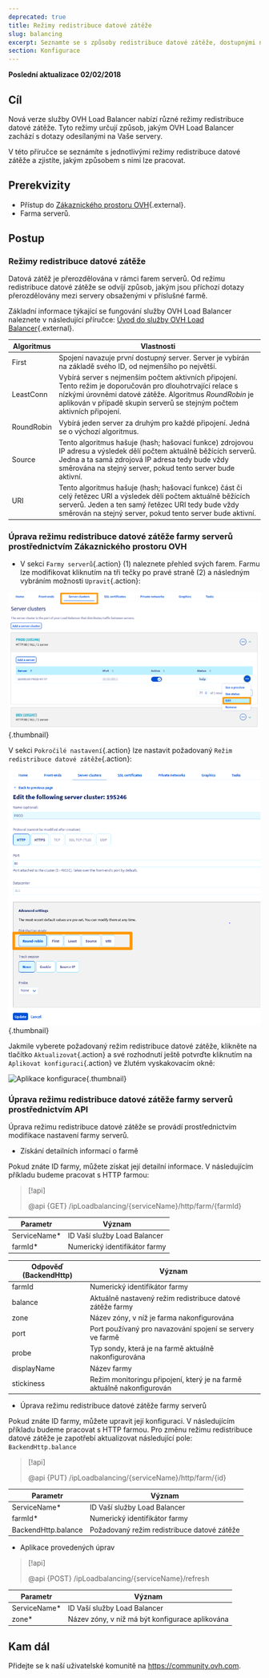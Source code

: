 ```yaml
---
deprecated: true
title: Režimy redistribuce datové zátěže
slug: balancing
excerpt: Seznamte se s způsoby redistribuce datové zátěže, dostupnými na službě OVH Load Balancer
section: Konfigurace
---
```


**Poslední aktualizace 02/02/2018**

## Cíl

Nová verze služby OVH Load Balancer nabízí různé režimy redistribuce datové zátěže. Tyto režimy určují způsob, jakým OVH Load Balancer zachází s dotazy odesílanými na Vaše servery.

V této příručce se seznámíte s jednotlivými režimy redistribuce datové zátěže a zjistíte, jakým způsobem s nimi lze pracovat.

## Prerekvizity

- Přístup do [Zákaznického prostoru OVH](https://www.ovh.com/auth/?action=gotomanager&from=https://www.ovh.ie/&ovhSubsidiary=ie){.external}.
- Farma serverů.


## Postup

### Režimy redistribuce datové zátěže

Datová zátěž je přerozdělována v rámci farem serverů. Od režimu redistribuce datové zátěže se odvíjí způsob, jakým jsou příchozí dotazy přerozdělovány mezi servery obsaženými v příslušné farmě.

Základní informace týkající se fungování služby OVH Load Balancer naleznete v následující příručce: [Úvod do služby OVH Load Balancer](https://docs.ovh.com/fr/load-balancer/iplb-presentation/){.external}.

|Algoritmus|Vlastnosti|
|---|---|
|First|Spojení navazuje první dostupný server. Server je vybírán na základě svého ID, od nejmenšího po největší.|
|LeastConn|Vybírá server s nejmenším počtem aktivních připojení. Tento režim je doporučován pro dlouhotrvající relace s nízkými úrovněmi datové zátěže. Algoritmus *RoundRobin* je aplikován v případě skupin serverů se stejným počtem aktivních připojení.|
|RoundRobin|Vybírá jeden server za druhým pro každé připojení. Jedná se o výchozí algoritmus.|
|Source|Tento algoritmus hašuje (hash; hašovací funkce) zdrojovou IP adresu a výsledek dělí počtem aktuálně běžících serverů. Jedna a ta samá zdrojová IP adresa tedy bude vždy směrována na stejný server, pokud tento server bude aktivní.|
|URI|Tento algoritmus hašuje (hash; hašovací funkce) část či celý řetězec URI a výsledek dělí počtem aktuálně běžících serverů. Jeden a ten samý řetězec URI tedy bude vždy směrován na stejný server, pokud tento server bude aktivní.|


### Úprava režimu redistribuce datové zátěže farmy serverů prostřednictvím Zákaznického prostoru OVH

- V sekci `Farmy serverů`{.action} (1) naleznete přehled svých farem. Farmu lze modifikovat kliknutím na tři tečky po pravé straně (2) a následným vybráním možnosti `Upravit`{.action}:

![Modifikace farmy](images/server_cluster_change.png){.thumbnail}

V sekci `Pokročilé nastavení`{.action} lze nastavit požadovaný `Režim redistribuce datové zátěže`{.action}:

![Modifikace farmy](images/distrib_mode_edit.png){.thumbnail}

Jakmile vyberete požadovaný režim redistribuce datové zátěže, klikněte na tlačítko `Aktualizovat`{.action} a své rozhodnutí ještě potvrďte kliknutím na `Aplikovat konfiguraci`{.action} ve žlutém vyskakovacím okně:

![Aplikace konfigurace](images/apply_config.png){.thumbnail}


### Úprava režimu redistribuce datové zátěže farmy serverů prostřednictvím API

Úprava režimu redistribuce datové zátěže se provádí prostřednictvím modifikace nastavení farmy serverů.

- Získání detailních informací o farmě

Pokud znáte ID farmy, můžete získat její detailní informace. V následujícím příkladu budeme pracovat s HTTP farmou:

> [!api]
>
> @api {GET} /ipLoadbalancing/{serviceName}/http/farm/{farmId}
> 

|Parametr|Význam|
|---|---|
|ServiceName*|ID Vaší služby Load Balancer|
|farmId*|Numerický identifikátor farmy|

|Odpověď (BackendHttp)|Význam|
|---|---|
|farmId|Numerický identifikátor farmy|
|balance|Aktuálně nastavený režim redistribuce datové zátěže farmy|
|zone|Název zóny, v níž je farma nakonfigurována|
|port|Port používaný pro navazování spojení se servery ve farmě|
|probe|Typ sondy, která je na farmě aktuálně nakonfigurována|
|displayName|Název farmy|
|stickiness|Režim monitoringu připojení, který je na farmě aktuálně nakonfigurován|

- Úprava režimu redistribuce datové zátěže farmy serverů

Pokud znáte ID farmy, můžete upravit její konfiguraci. V následujícím příkladu budeme pracovat s HTTP farmou. Pro změnu režimu redistribuce datové zátěže je zapotřebí aktualizovat následující pole:  `BackendHttp.balance`

> [!api]
>
> @api {PUT} /ipLoadbalancing/{serviceName}/http/farm/{id}
> 

|Parametr|Význam|
|---|---|
|ServiceName*|ID Vaší služby Load Balancer|
|farmId*|Numerický identifikátor farmy|
|BackendHttp.balance|Požadovaný režim redistribuce datové zátěže|

- Aplikace provedených úprav

> [!api]
>
> @api {POST} /ipLoadbalancing/{serviceName}/refresh
> 

|Parametr|Význam|
|---|---|
|ServiceName*|ID Vaší služby Load Balancer|
|zone*|Název zóny, v níž má být konfigurace aplikována|


## Kam dál

Přidejte se k naší uživatelské komunitě na <https://community.ovh.com>.
